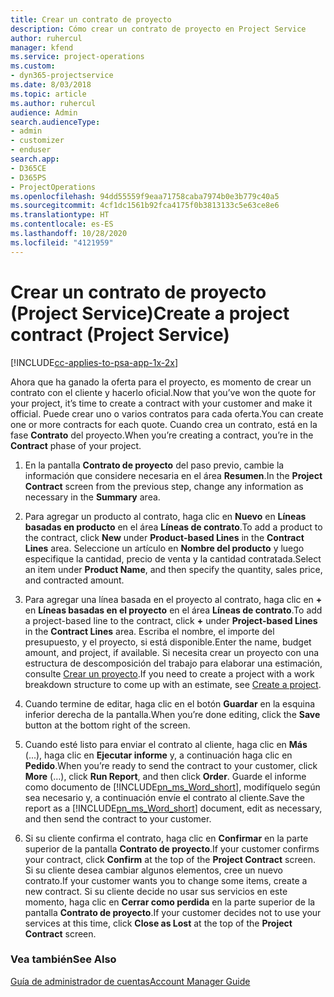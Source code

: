 ```yaml
---
title: Crear un contrato de proyecto
description: Cómo crear un contrato de proyecto en Project Service
author: ruhercul
manager: kfend
ms.service: project-operations
ms.custom:
- dyn365-projectservice
ms.date: 8/03/2018
ms.topic: article
ms.author: ruhercul
audience: Admin
search.audienceType:
- admin
- customizer
- enduser
search.app:
- D365CE
- D365PS
- ProjectOperations
ms.openlocfilehash: 94dd55559f9eaa71758caba7974b0e3b779c40a5
ms.sourcegitcommit: 4cf1dc1561b92fca4175f0b3813133c5e63ce8e6
ms.translationtype: HT
ms.contentlocale: es-ES
ms.lasthandoff: 10/28/2020
ms.locfileid: "4121959"
---
```

# <a name="create-a-project-contract-project-service"></a><span data-ttu-id="f1032-103">Crear un contrato de proyecto (Project Service)</span><span class="sxs-lookup"><span data-stu-id="f1032-103">Create a project contract (Project Service)</span></span>

[!INCLUDE[cc-applies-to-psa-app-1x-2x](../includes/cc-applies-to-psa-app-1x-2x.md)]

<span data-ttu-id="f1032-104">Ahora que ha ganado la oferta para el proyecto, es momento de crear un contrato con el cliente y hacerlo oficial.</span><span class="sxs-lookup"><span data-stu-id="f1032-104">Now that you’ve won the quote for your project, it’s time to create a contract with your customer and make it official.</span></span> <span data-ttu-id="f1032-105">Puede crear uno o varios contratos para cada oferta.</span><span class="sxs-lookup"><span data-stu-id="f1032-105">You can create one or more contracts for each quote.</span></span> <span data-ttu-id="f1032-106">Cuando crea un contrato, está en la fase **Contrato** del proyecto.</span><span class="sxs-lookup"><span data-stu-id="f1032-106">When you’re creating a contract, you’re in the **Contract** phase of your project.</span></span>  
  
1. <span data-ttu-id="f1032-107">En la pantalla **Contrato de proyecto** del paso previo, cambie la información que considere necesaria en el área **Resumen**.</span><span class="sxs-lookup"><span data-stu-id="f1032-107">In the **Project Contract** screen from the previous step, change any information as necessary in the **Summary** area.</span></span>  
  
2. <span data-ttu-id="f1032-108">Para agregar un producto al contrato, haga clic en **Nuevo** en **Líneas basadas en producto** en el área **Líneas de contrato**.</span><span class="sxs-lookup"><span data-stu-id="f1032-108">To add a product to the contract, click **New** under **Product-based Lines** in the **Contract Lines** area.</span></span> <span data-ttu-id="f1032-109">Seleccione un artículo en **Nombre del producto** y luego especifique la cantidad, precio de venta y la cantidad contratada.</span><span class="sxs-lookup"><span data-stu-id="f1032-109">Select an item under **Product Name**, and then specify the quantity, sales price, and contracted amount.</span></span>  
  
3. <span data-ttu-id="f1032-110">Para agregar una línea basada en el proyecto al contrato, haga clic en **+** en **Líneas basadas en el proyecto** en el área **Líneas de contrato**.</span><span class="sxs-lookup"><span data-stu-id="f1032-110">To add a project-based line to the contract, click **+** under **Project-based Lines** in the **Contract Lines** area.</span></span> <span data-ttu-id="f1032-111">Escriba el nombre, el importe del presupuesto, y el proyecto, si está disponible.</span><span class="sxs-lookup"><span data-stu-id="f1032-111">Enter the name, budget amount, and project, if available.</span></span> <span data-ttu-id="f1032-112">Si necesita crear un proyecto con una estructura de descomposición del trabajo para elaborar una estimación, consulte [Crear un proyecto](../psa/create-project.md).</span><span class="sxs-lookup"><span data-stu-id="f1032-112">If you need to create a project with a work breakdown structure to come up with an estimate, see [Create a project](../psa/create-project.md).</span></span>  
  
4. <span data-ttu-id="f1032-113">Cuando termine de editar, haga clic en el botón **Guardar** en la esquina inferior derecha de la pantalla.</span><span class="sxs-lookup"><span data-stu-id="f1032-113">When you’re done editing, click the **Save** button at the bottom right of the screen.</span></span>  
  
5. <span data-ttu-id="f1032-114">Cuando esté listo para enviar el contrato al cliente, haga clic en **Más** (...), haga clic en **Ejecutar informe** y, a continuación haga clic en **Pedido**.</span><span class="sxs-lookup"><span data-stu-id="f1032-114">When you’re ready to send the contract to your customer, click **More** (…), click **Run Report**, and then click **Order**.</span></span> <span data-ttu-id="f1032-115">Guarde el informe como documento de [!INCLUDE[pn_ms_Word_short](../includes/pn-ms-word-short.md)], modifíquelo según sea necesario y, a continuación envíe el contrato al cliente.</span><span class="sxs-lookup"><span data-stu-id="f1032-115">Save the report as a [!INCLUDE[pn_ms_Word_short](../includes/pn-ms-word-short.md)] document, edit as necessary, and then send the contract to your customer.</span></span>  
  
6. <span data-ttu-id="f1032-116">Si su cliente confirma el contrato, haga clic en **Confirmar** en la parte superior de la pantalla **Contrato de proyecto**.</span><span class="sxs-lookup"><span data-stu-id="f1032-116">If your customer confirms your contract, click **Confirm** at the top of the **Project Contract** screen.</span></span> <span data-ttu-id="f1032-117">Si su cliente desea cambiar algunos elementos, cree un nuevo contrato.</span><span class="sxs-lookup"><span data-stu-id="f1032-117">If your customer wants you to change some items, create a new contract.</span></span> <span data-ttu-id="f1032-118">Si su cliente decide no usar sus servicios en este momento, haga clic en **Cerrar como perdida** en la parte superior de la pantalla **Contrato de proyecto**.</span><span class="sxs-lookup"><span data-stu-id="f1032-118">If your customer decides not to use your services at this time, click **Close as Lost** at the top of the **Project Contract** screen.</span></span>  
  
### <a name="see-also"></a><span data-ttu-id="f1032-119">Vea también</span><span class="sxs-lookup"><span data-stu-id="f1032-119">See Also</span></span>  
 [<span data-ttu-id="f1032-120">Guía de administrador de cuentas</span><span class="sxs-lookup"><span data-stu-id="f1032-120">Account Manager Guide</span></span>](../psa/account-manager-guide.md)
